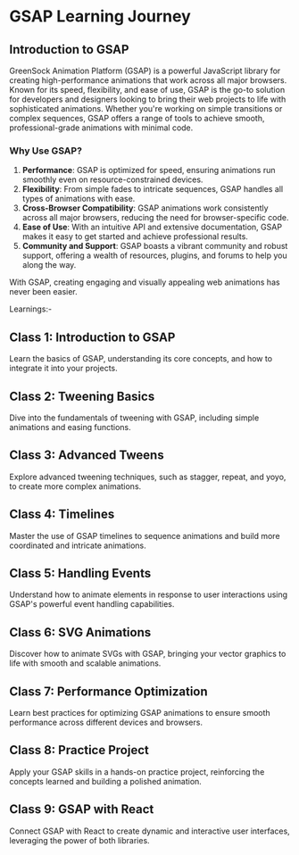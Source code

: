 # GSAP Learning Journey

## Introduction to GSAP

GreenSock Animation Platform (GSAP) is a powerful JavaScript library for creating high-performance animations that work across all major browsers. Known for its speed, flexibility, and ease of use, GSAP is the go-to solution for developers and designers looking to bring their web projects to life with sophisticated animations. Whether you're working on simple transitions or complex sequences, GSAP offers a range of tools to achieve smooth, professional-grade animations with minimal code.


### Why Use GSAP?

1. **Performance**: GSAP is optimized for speed, ensuring animations run smoothly even on resource-constrained devices.
2. **Flexibility**: From simple fades to intricate sequences, GSAP handles all types of animations with ease.
3. **Cross-Browser Compatibility**: GSAP animations work consistently across all major browsers, reducing the need for browser-specific code.
4. **Ease of Use**: With an intuitive API and extensive documentation, GSAP makes it easy to get started and achieve professional results.
5. **Community and Support**: GSAP boasts a vibrant community and robust support, offering a wealth of resources, plugins, and forums to help you along the way.

With GSAP, creating engaging and visually appealing web animations has never been easier.

Learnings:- 

## Class 1: Introduction to GSAP
Learn the basics of GSAP, understanding its core concepts, and how to integrate it into your projects.

## Class 2: Tweening Basics
Dive into the fundamentals of tweening with GSAP, including simple animations and easing functions.

## Class 3: Advanced Tweens
Explore advanced tweening techniques, such as stagger, repeat, and yoyo, to create more complex animations.

## Class 4: Timelines
Master the use of GSAP timelines to sequence animations and build more coordinated and intricate animations.

## Class 5: Handling Events
Understand how to animate elements in response to user interactions using GSAP's powerful event handling capabilities.

## Class 6: SVG Animations
Discover how to animate SVGs with GSAP, bringing your vector graphics to life with smooth and scalable animations.

## Class 7: Performance Optimization
Learn best practices for optimizing GSAP animations to ensure smooth performance across different devices and browsers.

## Class 8: Practice Project
Apply your GSAP skills in a hands-on practice project, reinforcing the concepts learned and building a polished animation.

## Class 9: GSAP with React
Connect GSAP with React to create dynamic and interactive user interfaces, leveraging the power of both libraries.
